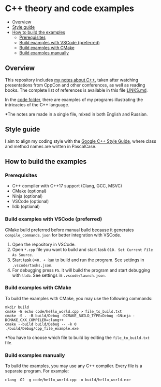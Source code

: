 # C++ theory and code examples

- [Overview](#overview)
- [Style guide](#style-guide)
- [How to build the examples](#how-to-build-the-examples)
  - [Prerequisites](#prerequisites)
  - [Build examples with VSCode (preferred)](#build-examples-with-vscode-preferred)
  - [Build examples with CMake](#build-examples-with-cmake)
  - [Build examples manually](#build-examples-manually)

## Overview

This repository includes [my notes about C++](/THEORY.md), taken after watching presentations from CppCon and other conferences, as well as reading books. The complete list of references is available in this file [LINKS.md](/LINKS.md).

In the [code folder](/code), there are examples of my programs illustrating the intricacies of the C++ language.

*The notes are made in a single file, mixed in both English and Russian.

## Style guide

I aim to align my coding style with the [Google C++ Style Guide](https://google.github.io/styleguide/cppguide.html), where class and method names are written in PascalCase.

## How to build the examples

### Prerequisites

- C++ compiler with C++17 support (Clang, GCC, MSVC)
- CMake (optional)
- Ninja (optional)
- VSCode (optional)
- lldb (optional)

### Build examples with VSCode (preferred)

CMake build preferred before manual build because it generates `compile_commands.json` for better integration with VSCode.

1. Open the repository in VSCode.
2. Open `*.cpp` file you want to build and start task `010. Set Current File As Source`.
3. Start task `040. + Run` to build and run the program. See settings in `.vscode/tasks.json`.
4. For debugging press `F5`. It will build the program and start debugging with `lldb`. See settings in `.vscode/launch.json`.

### Build examples with CMake

To build the examples with CMake, you may use the following commands:

```
mkdir build
cmake -E echo code/hello_world.cpp > file_to_build.txt
cmake -S . -B build/Debug -DCMAKE_BUILD_TYPE=Debug -GNinja -DCMAKE_CXX_COMPILER=clang++
cmake --build build/Debug -- -k 0
./build/Debug/cpp_file_example.exe
```

*You have to choose which file to build by editing the `file_to_build.txt` file.

### Build examples manually

To build the examples, you may use any C++ compiler. Every file is a separate program. For example:

```
clang -O2 -g code/hello_world.cpp -o build/hello_world.exe
```
